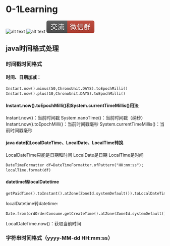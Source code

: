 # 0-1Learning

![alt text](../../static/common/svg/luoxiaosheng.svg "公众号")
![alt text](../../static/common/svg/luoxiaosheng_learning.svg "学习")
![alt text](../../static/common/svg/luoxiaosheng_wechat.svg "微信")


## java时间格式处理

### 时间戳时间格式

#### 时间、日期加减：
```
Instant.now().minus(50,ChronoUnit.DAYS).toEpochMilli()
Instant.now().plus(10,ChronoUnit.DAYS).toEpochMilli()
```

#### Instant.now().toEpochMilli()和System.currentTimeMillis()用法
Instant.now()：当前时间戳
System.nanoTime()：当前时间戳（纳秒）
Instant.now().toEpochMilli()：当前时间戳毫秒
System.currentTimeMillis()：当前时间戳毫秒

#### java date和LocalDateTime、LocalDate、LocalTime转换
LocalDateTime只能是日期和时间
LocalDate是日期
LocalTime是时间
```
DateTimeFormatter df=DateTimeFormatter.ofPattern("HH:mm:ss");
localTime.format(df)
```

#### datetime转localDatetime
```
getPaidTime().toInstant().atZone(ZoneId.systemDefault()).toLocalDateTime()
```
localDatetime转datetime:
```
Date.from(ordOrderConsume.getCreateTime().atZone(ZoneId.systemDefault()).toInstant())
```
LocalDateTime.now()：获取当前时间


### 字符串时间格式（yyyy-MM-dd HH:mm:ss）

